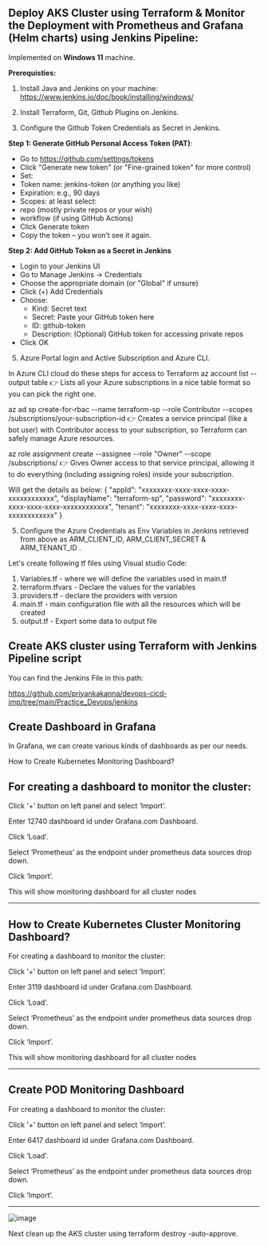 Deploy AKS Cluster using Terraform & Monitor the Deployment with Prometheus and Grafana (Helm charts) using Jenkins Pipeline:
------------------------------------------------------------
Implemented on **Windows 11** machine.

**Prerequisties:**

1. Install Java and Jenkins on your machine: https://www.jenkins.io/doc/book/installing/windows/
   
3. Install Terraform, Git, Github Plugins on Jenkins.
   
5. Configure the Github Token Credentials as Secret in Jenkins.
   
**Step 1: Generate GitHub Personal Access Token (PAT)**:
- Go to https://github.com/settings/tokens
- Click "Generate new token" (or "Fine-grained token" for more control)
- Set:
- Token name: jenkins-token (or anything you like)
- Expiration: e.g., 90 days
- Scopes: at least select:
- repo (mostly private repos or your wish)
- workflow (if using GitHub Actions)
- Click Generate token
- Copy the token – you won’t see it again.

**Step 2: Add GitHub Token as a Secret in Jenkins**
- Login to your Jenkins UI  
- Go to Manage Jenkins → Credentials  
- Choose the appropriate domain (or "Global" if unsure)  
- Click (+) Add Credentials  
- Choose:  
   - Kind: Secret text  
   - Secret: Paste your GitHub token here  
   - ID: github-token  
   - Description: (Optional) GitHub token for accessing private repos  
- Click OK

5. Azure Portal login and Active Subscription and Azure CLI.

In Azure CLI cloud do these steps for access to Terraform 
az account list --output table
👉 Lists all your Azure subscriptions in a nice table format so you can pick the right one.

az ad sp create-for-rbac --name terraform-sp --role Contributor --scopes /subscriptions/your-subscription-id
👉 Creates a service principal (like a bot user) with Contributor access to your subscription, so Terraform can safely manage Azure resources.

az role assignment create --assignee <your appid> --role "Owner" --scope /subscriptions/<your-subscription-id>
👉 Gives Owner access to that service principal, allowing it to do everything (including assigning roles) inside your subscription.

Will get the details as below:
{
  "appId": "xxxxxxxx-xxxx-xxxx-xxxx-xxxxxxxxxxxx",
  "displayName": "terraform-sp",
  "password": "xxxxxxxx-xxxx-xxxx-xxxx-xxxxxxxxxxxx",
  "tenant": "xxxxxxxx-xxxx-xxxx-xxxx-xxxxxxxxxxxx"
}                                                    

5. Configure the Azure Credentials as Env Variables in Jenkins retrieved from above as ARM_CLIENT_ID, ARM_CLIENT_SECRET & ARM_TENANT_ID .

Let's create following tf files using Visual studio Code:

1. Variables.tf - where we will define the variables used in main.tf
2. terraform.tfvars - Declare the values for the variables
3. providers.tf - declare the providers with version
4. main.tf - main configuration file with all the resources which will be created
5. output.tf - Export some data to output file

Create AKS cluster using Terraform with Jenkins Pipeline script
---------------------------------------------------------------------

You can find the Jenkins File in this path:

https://github.com/priyankakanna/devops-cicd-imp/tree/main/Practice_Devops/jenkins


Create Dashboard in Grafana
-----------------------------------

In Grafana, we can create various kinds of dashboards as per our needs.

How to Create Kubernetes Monitoring Dashboard?

For creating a dashboard to monitor the cluster:
--------------------------------------------------------

Click '+' button on left panel and select ‘Import’.

Enter 12740 dashboard id under Grafana.com Dashboard.

Click ‘Load’.

Select ‘Prometheus’ as the endpoint under prometheus data sources drop down.

Click ‘Import’.

This will show monitoring dashboard for all cluster nodes

------------

How to Create Kubernetes Cluster Monitoring Dashboard?
-----------------------------------------------------------------------


For creating a dashboard to monitor the cluster:

Click '+' button on left panel and select ‘Import’.

Enter 3119 dashboard id under Grafana.com Dashboard.

Click ‘Load’.

Select ‘Prometheus’ as the endpoint under prometheus data sources drop down.

Click ‘Import’.

This will show monitoring dashboard for all cluster nodes

---------------------

Create POD Monitoring Dashboard
-----------------------------------------------
For creating a dashboard to monitor the cluster:

Click '+' button on left panel and select ‘Import’.

Enter 6417 dashboard id under Grafana.com Dashboard.

Click ‘Load’.

Select ‘Prometheus’ as the endpoint under prometheus data sources drop down.

Click ‘Import’.

--------------

![image](https://github.com/user-attachments/assets/5e6c1fce-a741-4628-a565-b0e0016654b8)



Next clean up the AKS cluster using terraform destroy -auto-approve.
